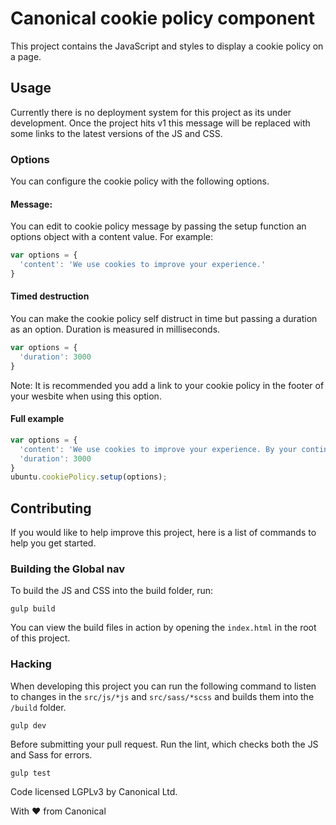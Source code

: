 # Canonical cookie policy component

This project contains the JavaScript and styles to display a cookie policy on a
page.

## Usage

Currently there is no deployment system for this project as its under
development. Once the project hits v1 this message will be replaced with some
links to the latest versions of the JS and CSS.

### Options
You can configure the cookie policy with the following options.

#### Message:
You can edit to cookie policy message by passing the setup function an options
object with a content value. For example:

``` javascript
var options = {
  'content': 'We use cookies to improve your experience.'
}
```

#### Timed destruction
You can make the cookie policy self distruct in time but passing a duration as
an option. Duration is measured in milliseconds.

``` javascript
var options = {
  'duration': 3000
}
```

Note: It is recommended you add a link to your cookie policy in the footer of
your wesbite when using this option.


#### Full example

``` javascript
var options = {
  'content': 'We use cookies to improve your experience. By your continued use of this site you accept such use.<br /> This notice will disappear by itself. To change your settings please <a href="https://www.ubuntu.com/legal/terms-and-policies/privacy-policy#cookies">see our policy</a>.',
  'duration': 3000
}
ubuntu.cookiePolicy.setup(options);
```

## Contributing

If you would like to help improve this project, here is a list of commands to
help you get started.

### Building the Global nav

To build the JS and CSS into the build folder, run:

```
gulp build
```

You can view the build files in action by opening the `index.html` in the root
of this project.

### Hacking

When developing this project you can run the following command to listen to
changes in the `src/js/*js` and `src/sass/*scss` and builds them into the
`/build` folder.

```
gulp dev
```

Before submitting your pull request. Run the lint, which checks both the JS
and Sass for errors.

```
gulp test
```

Code licensed LGPLv3 by Canonical Ltd.

With ♥ from Canonical
